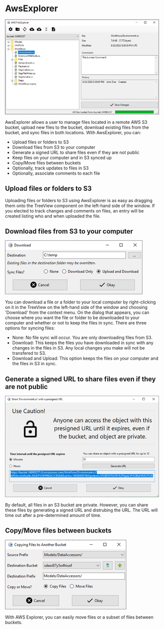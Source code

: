 # AwsExplorer
 
![Main Screen](Screenshots/MainScreen.png)

AwsExplorer allows a user to manage files located in a remote AWS S3 bucket, upload new files to the bucket, download existing files from the bucket, and sync files in both locations. With AwsExplorer, you can:

- Upload files or folders to S3
- Download files from S3 to your computer
- Generate a signed URL to share files even if they are not public
- Keep files on your computer and in S3 synced up
- Copy/Move files between buckets
- Optionally, track updates to files in S3
- Optionally, associate comments to each file

## Upload files or folders to S3

Uploading files or folders to S3 using AwsExplorer is as easy as dragging them onto the TreeView component on the left-hand side of the window. If you elected to track changes and comments on files, an entry will be created listing who and when uploaded the file.

## Download files from S3 to your computer

![Download Screen](Screenshots/DownloadScreen.png)

You can download a file or a folder to your local computer by right-clicking on it in the TreeView on the left-hand side of the window and choosing 'Download' from the context menu. On the dialog that appears, you can choose where you want the file or folder to be downloaded to your computer and whether or not to keep the files in sync. There are three options for syncing files:

- None: No file sync will occur. You are only downloading files from S3.
- Download: This keeps the files you have downloaded in sync with any changes in the files in S3. Any local changes you make will not be transfered to S3.
- Download and Upload: This option keeps the files on your computer and the files in S3 in sync.

## Generate a signed URL to share files even if they are not public

![Download Screen](Screenshots/ShareScreen.png)

By default, all files in an S3 bucket are private. However, you can share these files by generating a signed URL and distrubing the URL. The URL will time out after a pre-determined amount of time.

## Copy/Move files between buckets

![Copy/Move Screen](Screenshots/CopyMoveFiles.png)

With AWS Explorer, you can easily move files or a subset of files between buckets.

